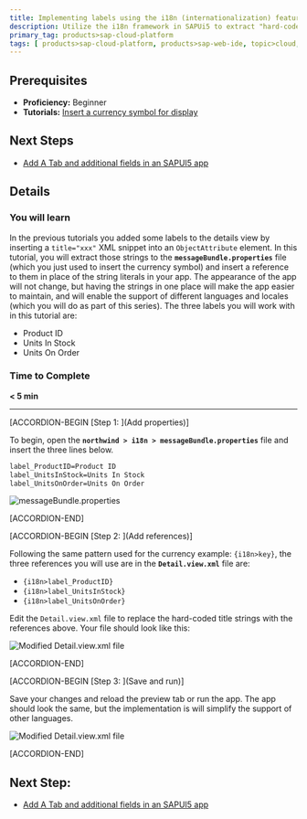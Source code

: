 ```yaml
---
title: Implementing labels using the i18n (internationalization) features of SAPUI5
description: Utilize the i18n framework in SAPUi5 to extract "hard-coded" strings in your app and maintain them in a single file.
primary_tag: products>sap-cloud-platform
tags: [ products>sap-cloud-platform, products>sap-web-ide, topic>cloud, topic>html5, topic>mobile, topic>odata, topic>sapui5, tutorial>beginner ]
---
```


## Prerequisites
- **Proficiency:** Beginner
- **Tutorials:** [Insert a currency symbol for display](https://www.sap.com/developer/tutorials/hcp-webide-insert-currency-symbol.html)

## Next Steps
- [Add A Tab and additional fields in an SAPUI5 app](https://www.sap.com/developer/tutorials/hcp-webide-add-tab.html)

## Details

### You will learn
In the previous tutorials you added some labels to the details view by inserting a `title="xxx"` XML snippet into an `ObjectAttribute` element. In this tutorial, you will extract those strings to the **`messageBundle.properties`** file (which you just used to insert the currency symbol) and insert a reference to them in place of the string literals in your app. The appearance of the app will not change, but having the strings in one place will make the app easier to maintain, and will enable the support of different languages and locales (which you will do as part of this series). The three labels you will work with in this tutorial are:

* Product ID
* Units In Stock
* Units On Order

### Time to Complete
**< 5 min**

---

[ACCORDION-BEGIN [Step 1: ](Add properties)]

To begin, open the **`northwind > i18n > messageBundle.properties`** file and insert the three lines below.

```xml
label_ProductID=Product ID
label_UnitsInStock=Units In Stock
label_UnitsOnOrder=Units On Order
```

![messageBundle.properties](https://raw.githubusercontent.com/SAPDocuments/Tutorials/master/tutorials/hcp-webide-labels-i18n/mob2-4_1.png)


[ACCORDION-END]

[ACCORDION-BEGIN [Step 2: ](Add references)]

Following the same pattern used for the currency example: `{i18n>key}`, the three references you will use are in the **`Detail.view.xml`** file are:

* `{i18n>label_ProductID}`
* `{i18n>label_UnitsInStock}`
* `{i18n>label_UnitsOnOrder}`

Edit the `Detail.view.xml` file to replace the hard-coded title strings with the references above. Your file should look like this:

![Modified Detail.view.xml file](https://raw.githubusercontent.com/SAPDocuments/Tutorials/master/tutorials/hcp-webide-labels-i18n/mob2-4_2.png)


[ACCORDION-END]

[ACCORDION-BEGIN [Step 3: ](Save and run)]

Save your changes and reload the preview tab or run the app. The app should look the same, but the implementation is will simplify the support of other languages.

![Modified Detail.view.xml file](https://raw.githubusercontent.com/SAPDocuments/Tutorials/master/tutorials/hcp-webide-labels-i18n/mob2-4_3.png)


[ACCORDION-END]



## Next Step:
- [Add A Tab and additional fields in an SAPUI5 app](https://www.sap.com/developer/tutorials/hcp-webide-add-tab.html)
